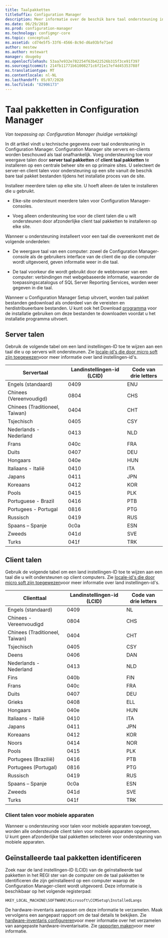 ```yaml
---
title: Taalpakketten
titleSuffix: Configuration Manager
description: Meer informatie over de beschik bare taal ondersteuning in Configuration Manager.
ms.date: 06/29/2018
ms.prod: configuration-manager
ms.technology: configmgr-core
ms.topic: conceptual
ms.assetid: cd74e5f5-33f6-4566-8c9d-d6a93bfe71ed
author: mestew
ms.author: mstewart
manager: dougeby
ms.openlocfilehash: 53aa7e932e782254f63b422526b315f3ce91f397
ms.sourcegitcommit: 214fb11771b61008271c6f21e17ef4d45353788f
ms.translationtype: MT
ms.contentlocale: nl-NL
ms.lasthandoff: 05/07/2020
ms.locfileid: "82906173"
---
```

# <a name="language-packs-in-configuration-manager"></a>Taal pakketten in Configuration Manager

*Van toepassing op: Configuration Manager (huidige vertakking)*

In dit artikel vindt u technische gegevens over taal ondersteuning in Configuration Manager. Configuration Manager site servers en-clients worden beschouwd als taal onafhankelijk. Voeg ondersteuning toe voor weergave talen door **server taal pakketten** of **client taal pakketten** te installeren op een centrale beheer site en op primaire sites. U selecteert de server-en client talen voor ondersteuning op een site vanuit de beschik bare taal pakket bestanden tijdens het installatie proces van de site.
 
Installeer meerdere talen op elke site. U hoeft alleen de talen te installeren die u gebruikt.  

- Elke-site ondersteunt meerdere talen voor Configuration Manager-consoles.  

- Voeg alleen ondersteuning toe voor de client talen die u wilt ondersteunen door afzonderlijke client taal pakketten te installeren op elke site.  

Wanneer u ondersteuning installeert voor een taal die overeenkomt met de volgende onderdelen:  

- De weergave taal van een computer: zowel de Configuration Manager-console als de gebruikers interface van de client die op die computer wordt uitgevoerd, geven informatie weer in die taal.  

- De taal voorkeur die wordt gebruikt door de webbrowser van een computer: verbindingen met webgebaseerde informatie, waaronder de toepassingscatalogus of SQL Server Reporting Services, worden weer gegeven in die taal.  


Wanneer u Configuration Manager Setup uitvoert, worden taal pakket bestanden gedownload als onderdeel van de vereisten en herdistribueerbare bestanden. U kunt ook het Download [programma](setup-downloader.md) voor de installatie gebruiken om deze bestanden te downloaden voordat u het installatie programma uitvoert.   



## <a name="server-languages"></a>Server talen  

Gebruik de volgende tabel om een land instellingen-ID toe te wijzen aan een taal die u op servers wilt ondersteunen. Zie [locale-id's die door micro soft zijn toegewezen](https://docs.microsoft.com/openspecs/windows_protocols/ms-lcid/a9eac961-e77d-41a6-90a5-ce1a8b0cdb9c)voor meer informatie over land instellingen-id's.  

|Servertaal|Landinstellingen-id (LCID)|Code van drie letters|  
|---------------------|------------------------|-----------------------|  
|Engels (standaard)|0409|ENU|  
|Chinees (Vereenvoudigd)|0804|CHS|  
|Chinees (Traditioneel, Taiwan)|0404|CHT|  
|Tsjechisch|0405|CSY|  
|Nederlands - Nederland|0413|NLD|  
|Frans|040c|FRA|  
|Duits|0407|DEU|  
|Hongaars|040e|HUN|  
|Italiaans - Italië|0410|ITA|  
|Japans|0411|JPN|  
|Koreaans|0412|KOR|  
|Pools|0415|PLK|  
|Portuguese - Brazil|0416|PTB|  
|Portugees - Portugal|0816|PTG|  
|Russisch|0419|RUS|  
|Spaans – Spanje|0c0a|ESN|  
|Zweeds|041d|SVE|  
|Turks|041f|TRK|  



## <a name="client-languages"></a>Client talen  

Gebruik de volgende tabel om een land instellingen-ID toe te wijzen aan een taal die u wilt ondersteunen op client computers. Zie [locale-id's die door micro soft zijn toegewezen](https://docs.microsoft.com/openspecs/windows_protocols/ms-lcid/a9eac961-e77d-41a6-90a5-ce1a8b0cdb9c)voor meer informatie over land instellingen-id's.  

|Clienttaal|Landinstellingen-id (LCID)|Code van drie letters|  
|---------------------|------------------------|-----------------------|  
|Engels (standaard)|0409|NL|  
|Chinees - Vereenvoudigd|0804|CHS|  
|Chinees (Traditioneel, Taiwan)|0404|CHT|  
|Tsjechisch|0405|CSY|  
|Deens|0406|DAN|  
|Nederlands - Nederland|0413|NLD|  
|Fins|040b|FIN|  
|Frans|040c|FRA|  
|Duits|0407|DEU|  
|Grieks|0408|ELL|  
|Hongaars|040e|HUN|  
|Italiaans - Italië|0410|ITA|  
|Japans|0411|JPN|  
|Koreaans|0412|KOR|  
|Noors|0414|NOR|  
|Pools|0415|PLK|  
|Portugees (Brazilië)|0416|PTB|  
|Portugees (Portugal)|0816|PTG|  
|Russisch|0419|RUS|  
|Spaans – Spanje|0c0a|ESN|  
|Zweeds|041d|SVE|  
|Turks|041f|TRK|  


### <a name="mobile-device-client-languages"></a>Client talen voor mobiele apparaten  
Wanneer u ondersteuning voor talen voor mobiele apparaten toevoegt, worden alle ondersteunde client talen voor mobiele apparaten opgenomen. U kunt geen afzonderlijke taal pakketten selecteren voor ondersteuning van mobiele apparaten.  



## <a name="identify-installed-language-packs"></a>Geïnstalleerde taal pakketten identificeren  
Zoek naar de land instellingen-ID (LCID) van de geïnstalleerde taal pakketten in het REGI ster van de computer om de taal pakketten te identificeren die zijn geïnstalleerd op een computer waarop de Configuration Manager-client wordt uitgevoerd. Deze informatie is beschikbaar op het volgende registerpad:  

`HKEY_LOCAL_MACHINE\SOFTWARE\Microsoft\CCMSetup\InstalledLangs`  

De hardware-inventaris aanpassen om deze informatie te verzamelen. Maak vervolgens een aangepast rapport om de taal details te bekijken. Zie [hardware-inventaris configureren](../../../clients/manage/inventory/configure-hardware-inventory.md)voor meer informatie over het verzamelen van aangepaste hardware-inventarisatie. Zie [rapporten maken](../../manage/operations-and-maintenance-for-reporting.md#create-reports)voor meer informatie.
